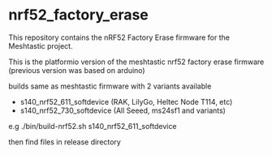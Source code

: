 # nrf52_factory_erase
This repository contains the nRF52 Factory Erase firmware for the Meshtastic project.

This is the platformio version of the meshtastic nrf52 factory erase firmware (previous version was based on arduino)

builds same as meshtastic firmware with 2 variants available

* s140_nrf52_611_softdevice (RAK, LilyGo, Heltec Node T114, etc)
* s140_nrf52_730_softdevice (All Seeed, ms24sf1 and variants)

e.g
./bin/build-nrf52.sh s140_nrf52_611_softdevice

then find files in release directory
